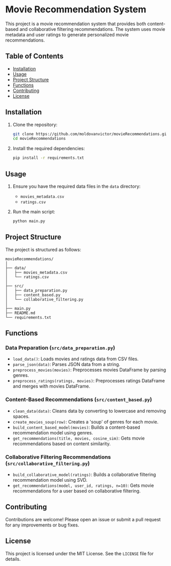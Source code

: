 # Movie Recommendation System

This project is a movie recommendation system that provides both content-based and collaborative filtering recommendations. The system uses movie metadata and user ratings to generate personalized movie recommendations.

## Table of Contents

- [Installation](#installation)
- [Usage](#usage)
- [Project Structure](#project-structure)
- [Functions](#functions)
- [Contributing](#contributing)
- [License](#license)

## Installation

1. Clone the repository:
    ```sh
    git clone https://github.com/moldovanvictor/movieRecommendations.git
    cd movieRecommendations
    ```

2. Install the required dependencies:
    ```sh
    pip install -r requirements.txt
    ```

## Usage

1. Ensure you have the required data files in the `data` directory:
    - `movies_metadata.csv`
    - `ratings.csv`

2. Run the main script:
    ```sh
    python main.py
    ```

## Project Structure

The project is structured as follows:

```
movieRecommendations/
│
├── data/
│   ├── movies_metadata.csv
│   └── ratings.csv
│
├── src/
│   ├── data_preparation.py
│   ├── content_based.py
│   └── collaborative_filtering.py
│
├── main.py
├── README.md
└── requirements.txt
```

## Functions

### Data Preparation (`src/data_preparation.py`)

- `load_data()`: Loads movies and ratings data from CSV files.
- `parse_json(data)`: Parses JSON data from a string.
- `preprocess_movies(movies)`: Preprocesses movies DataFrame by parsing genres.
- `preprocess_ratings(ratings, movies)`: Preprocesses ratings DataFrame and merges with movies DataFrame.

### Content-Based Recommendations (`src/content_based.py`)

- `clean_data(data)`: Cleans data by converting to lowercase and removing spaces.
- `create_movies_soup(row)`: Creates a 'soup' of genres for each movie.
- `build_content_based_model(movies)`: Builds a content-based recommendation model using genres.
- `get_recommendations(title, movies, cosine_sim)`: Gets movie recommendations based on content similarity.

### Collaborative Filtering Recommendations (`src/collaborative_filtering.py`)

- `build_collaborative_model(ratings)`: Builds a collaborative filtering recommendation model using SVD.
- `get_recommendations(model, user_id, ratings, n=10)`: Gets movie recommendations for a user based on collaborative filtering.

## Contributing

Contributions are welcome! Please open an issue or submit a pull request for any improvements or bug fixes.

## License

This project is licensed under the MIT License. See the `LICENSE` file for details.